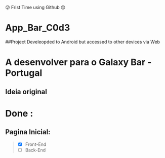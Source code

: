:stuck_out_tongue_winking_eye:        Frist Time using Github :stuck_out_tongue:
# App_Bar_C0d3
##Project Develeopded to Android but accessed to other devices via Web

# A desenvolver para o Galaxy Bar - Portugal
## **Ideia original**

# Done :
## **Pagina Inicial:**
> - [x] Front-End
> - [ ] Back-End

